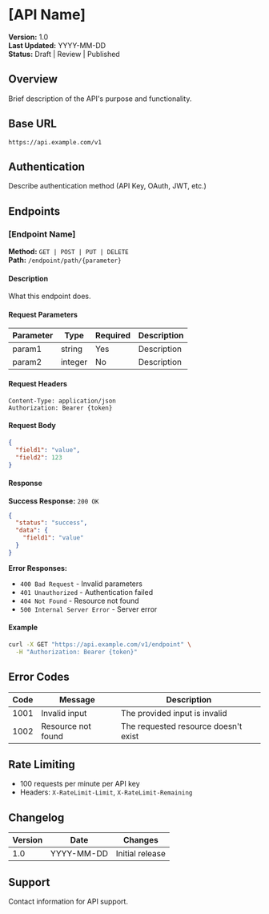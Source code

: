 # [API Name]

**Version:** 1.0  
**Last Updated:** YYYY-MM-DD  
**Status:** Draft | Review | Published

## Overview
Brief description of the API's purpose and functionality.

## Base URL
```
https://api.example.com/v1
```

## Authentication
Describe authentication method (API Key, OAuth, JWT, etc.)

## Endpoints

### [Endpoint Name]
**Method:** `GET | POST | PUT | DELETE`  
**Path:** `/endpoint/path/{parameter}`

#### Description
What this endpoint does.

#### Request Parameters
| Parameter | Type | Required | Description |
|-----------|------|----------|-------------|
| param1 | string | Yes | Description |
| param2 | integer | No | Description |

#### Request Headers
```http
Content-Type: application/json
Authorization: Bearer {token}
```

#### Request Body
```json
{
  "field1": "value",
  "field2": 123
}
```

#### Response
**Success Response:** `200 OK`
```json
{
  "status": "success",
  "data": {
    "field1": "value"
  }
}
```

**Error Responses:**
- `400 Bad Request` - Invalid parameters
- `401 Unauthorized` - Authentication failed
- `404 Not Found` - Resource not found
- `500 Internal Server Error` - Server error

#### Example
```bash
curl -X GET "https://api.example.com/v1/endpoint" \
  -H "Authorization: Bearer {token}"
```

## Error Codes
| Code | Message | Description |
|------|---------|-------------|
| 1001 | Invalid input | The provided input is invalid |
| 1002 | Resource not found | The requested resource doesn't exist |

## Rate Limiting
- 100 requests per minute per API key
- Headers: `X-RateLimit-Limit`, `X-RateLimit-Remaining`

## Changelog
| Version | Date | Changes |
|---------|------|---------|
| 1.0 | YYYY-MM-DD | Initial release |

## Support
Contact information for API support.